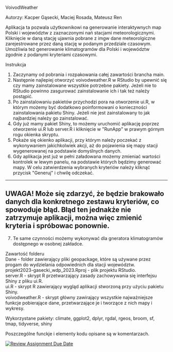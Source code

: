 VoivodWeather

  Autorzy: Kacper Gąsecki, Maciej Rosada, Mateusz Ren

Aplikacja ta pozwala użytkownikowi na generowanie interaktywnych map Polski i województw z zaznaczonymi nań stacjami meteorologicznymi. Kliknięcie w daną stację ujawnia pobrane z imgw dane meteorolgiczne zarejestrowane przez daną stację w podanym przedziale czasowym. Umożliwia też generowanie klimatogramów dla Polski i województw zgodnie z podanymi kryteriami czasowymi.

Instrukcja
  1. Zaczynamy od pobrania i rozpakowania całej zawartości brancha main.
  2. Następnie najlepiej otworzyć voivodweather.R w RStudio by upewnić się czy mamy zainstalowane wszystkie potrzebne pakiety. Jeżeli nie to RStudio powinno zasgurować      zainstalowanie ich i tak też należy postąpić. 
  3. Po zainstalowaniu pakietów przychodzi pora na otworzenie ui.R, w którym możemy być dodatkowo poinformowani o konieczności zainstalowania pakietu Shiny. Jeżeli nie      jest zainstalowany to jak najbardziej należy go zainstalować.
  4. Gdy już mamy pakiet Shiny, to możemy uruchomić aplikację poprzez otworzenie ui.R lub server.R i kliknięcie w "RunApp" w prawym górnym rogu okienka skryptu.
  5. Pokaże się okienko aplikacji, przy którym należy poczekać z wykonywaniem jakichkolwiek akcji, aż do pojawienia się mapy stacji wygenerowanej na 
     podstawie domyślnych danych.
  6. Gdy aplikacja jest już w pełni załadowana możemy zmieniać wartości kontrolek w lewym panelu, na podstawie których będzimy generować mapy. W celu 
     zatwierdzenia wybranych kryteriów należy kliknąć przycisk "Generuj" i chwilę odczekać. 
  -----------------------------------------------------------------------------------------------------------------------------------------------------------
  UWAGA! Może się zdarzyć, że będzie brakowało danych dla konkretnego zestawu kryteriów, co spowoduje błąd. Błąd ten jednakże nie zatrzymuje aplikacji, można 
  więc zmienić kryteria i spróbowac ponownie.
  -----------------------------------------------------------------------------------------------------------------------------------------------------------
  7. Te same czynności możemy wykonywać dla gneratora klimatogramów dostępnego w osobnej zakładce.
  
Zawartość folderu <br>
  Dane - folder zawierający pliki geopackage, które są używane przez progam do wydzielania odpowiednich dla stacji województw. <br>
  projekt2023-gasecki_wdp_2023.Rproj - plik projektu RStudio.<br>
  server.R - skrypt R przetwarzający zasady zachowywania się interfejsu Shiny z pliku ui.R. <br>
  ui.R - skrypt R zawierający wygląd aplikacji stworzoną przy użyciu pakietu Shiny. <br>
  voivodweather.R - skrypt główny zawirający wszystkie najważniejsze funkcje pobierające dane, przetwarzające je i tworzące z nich mapy i wykresy. 
  
Wykorzystane pakiety:
  climate,
  ggplot2,
  dplyr,
  rgdal,
  rgeos,
  broom,
  sf,
  tmap,
  tidyverse,
  shiny
  
Poszczególne funckje i elementy kodu opisane są w komentarzach.
  
[![Review Assignment Due Date](https://classroom.github.com/assets/deadline-readme-button-8d59dc4de5201274e310e4c54b9627a8934c3b88527886e3b421487c677d23eb.svg)](https://classroom.github.com/a/tauthlex)
